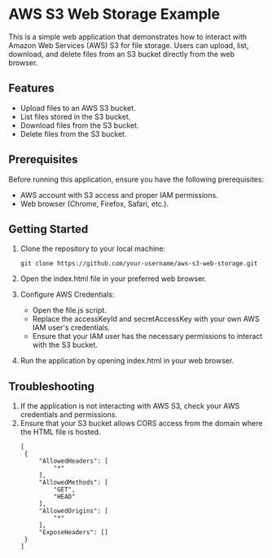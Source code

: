 # AWS S3 Web Storage Example

This is a simple web application that demonstrates how to interact with Amazon Web Services (AWS) S3 for file storage. Users can upload, list, download, and delete files from an S3 bucket directly from the web browser.

## Features

- Upload files to an AWS S3 bucket.
- List files stored in the S3 bucket.
- Download files from the S3 bucket.
- Delete files from the S3 bucket.

## Prerequisites

Before running this application, ensure you have the following prerequisites:

- AWS account with S3 access and proper IAM permissions.
- Web browser (Chrome, Firefox, Safari, etc.).

## Getting Started

1. Clone the repository to your local machine:

   ```shell
   git clone https://github.com/your-username/aws-s3-web-storage.git

2. Open the index.html file in your preferred web browser.

3. Configure AWS Credentials:
   - Open the file.js script.
   - Replace the accessKeyId and secretAccessKey with your own AWS IAM user's credentials.
   - Ensure that your IAM user has the necessary permissions to interact with the S3 bucket.

4. Run the application by opening index.html in your web browser.

## Troubleshooting
1. If the application is not interacting with AWS S3, check your AWS credentials and permissions.
2. Ensure that your S3 bucket allows CORS access from the domain where the HTML file is hosted.
   ```shell
   [
    {
        "AllowedHeaders": [
            "*"
        ],
        "AllowedMethods": [
            "GET",
            "HEAD"
        ],
        "AllowedOrigins": [
            "*"
        ],
        "ExposeHeaders": []
    }
   ]
